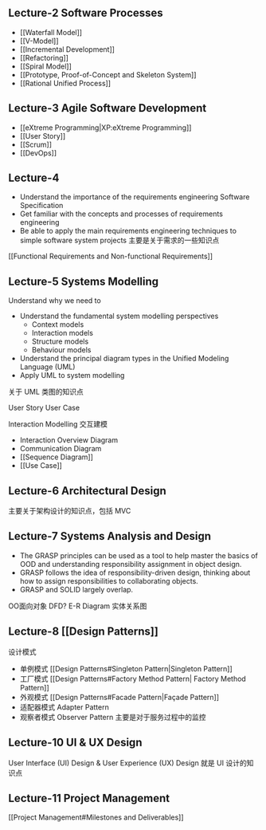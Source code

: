 ## Lecture-2 Software Processes

- [[Waterfall Model]]
- [[V-Model]]
- [[Incremental Development]]
- [[Refactoring]]
- [[Spiral Model]]
- [[Prototype, Proof-of-Concept and Skeleton System]]
- [[Rational Unified Process]]

## Lecture-3 Agile Software Development

- [[eXtreme Programming|XP:eXtreme Programming]]
- [[User Story]]
- [[Scrum]]
- [[DevOps]]

## Lecture-4

- Understand the importance of the requirements engineering Software Specification 
- Get familiar with the concepts and processes of requirements engineering
- Be able to apply the main requirements engineering techniques to simple software system projects
主要是关于需求的一些知识点

[[Functional Requirements and Non-functional Requirements]]


## Lecture-5 Systems Modelling

Understand why we need to 
- Understand the fundamental system modelling perspectives 
	- Context models
	- Interaction models 
	- Structure models 
	- Behaviour models
- Understand the principal diagram types in the Unified Modeling Language (UML)
- Apply UML to system modelling



关于 UML 类图的知识点

User Story User Case

Interaction Modelling 交互建模
- Interaction Overview Diagram
- Communication Diagram
- [[Sequence Diagram]]
- [[Use Case]]

## Lecture-6 Architectural Design

主要关于架构设计的知识点，包括 MVC

## Lecture-7 Systems Analysis and Design

- The GRASP principles can be used as a tool to help master the basics of OOD and understanding responsibility assignment in object design.
- GRASP follows the idea of responsibility-driven design, thinking about how to assign responsibilities to collaborating objects.
- GRASP and SOLID largely overlap.

OO面向对象 DFD? E-R Diagram 实体关系图

## Lecture-8 [[Design Patterns]]

设计模式

- 单例模式 [[Design Patterns#Singleton Pattern|Singleton Pattern]]
- 工厂模式 [[Design Patterns#Factory Method Pattern| Factory Method Pattern]]
- 外观模式 [[Design Patterns#Facade Pattern|Façade Pattern]] 
- 适配器模式 Adapter Pattern
- 观察者模式 Observer Pattern 主要是对于服务过程中的监控

## Lecture-10 UI & UX Design
User Interface (UI) Design & User Experience (UX) Design
就是 UI 设计的知识点

## Lecture-11 Project Management

[[Project Management#Milestones and Deliverables]]